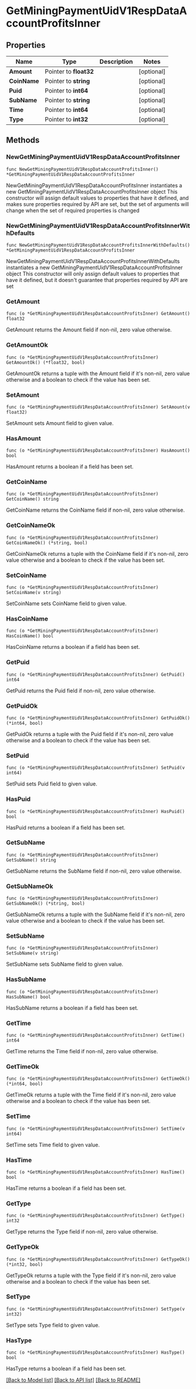# GetMiningPaymentUidV1RespDataAccountProfitsInner

## Properties

Name | Type | Description | Notes
------------ | ------------- | ------------- | -------------
**Amount** | Pointer to **float32** |  | [optional] 
**CoinName** | Pointer to **string** |  | [optional] 
**Puid** | Pointer to **int64** |  | [optional] 
**SubName** | Pointer to **string** |  | [optional] 
**Time** | Pointer to **int64** |  | [optional] 
**Type** | Pointer to **int32** |  | [optional] 

## Methods

### NewGetMiningPaymentUidV1RespDataAccountProfitsInner

`func NewGetMiningPaymentUidV1RespDataAccountProfitsInner() *GetMiningPaymentUidV1RespDataAccountProfitsInner`

NewGetMiningPaymentUidV1RespDataAccountProfitsInner instantiates a new GetMiningPaymentUidV1RespDataAccountProfitsInner object
This constructor will assign default values to properties that have it defined,
and makes sure properties required by API are set, but the set of arguments
will change when the set of required properties is changed

### NewGetMiningPaymentUidV1RespDataAccountProfitsInnerWithDefaults

`func NewGetMiningPaymentUidV1RespDataAccountProfitsInnerWithDefaults() *GetMiningPaymentUidV1RespDataAccountProfitsInner`

NewGetMiningPaymentUidV1RespDataAccountProfitsInnerWithDefaults instantiates a new GetMiningPaymentUidV1RespDataAccountProfitsInner object
This constructor will only assign default values to properties that have it defined,
but it doesn't guarantee that properties required by API are set

### GetAmount

`func (o *GetMiningPaymentUidV1RespDataAccountProfitsInner) GetAmount() float32`

GetAmount returns the Amount field if non-nil, zero value otherwise.

### GetAmountOk

`func (o *GetMiningPaymentUidV1RespDataAccountProfitsInner) GetAmountOk() (*float32, bool)`

GetAmountOk returns a tuple with the Amount field if it's non-nil, zero value otherwise
and a boolean to check if the value has been set.

### SetAmount

`func (o *GetMiningPaymentUidV1RespDataAccountProfitsInner) SetAmount(v float32)`

SetAmount sets Amount field to given value.

### HasAmount

`func (o *GetMiningPaymentUidV1RespDataAccountProfitsInner) HasAmount() bool`

HasAmount returns a boolean if a field has been set.

### GetCoinName

`func (o *GetMiningPaymentUidV1RespDataAccountProfitsInner) GetCoinName() string`

GetCoinName returns the CoinName field if non-nil, zero value otherwise.

### GetCoinNameOk

`func (o *GetMiningPaymentUidV1RespDataAccountProfitsInner) GetCoinNameOk() (*string, bool)`

GetCoinNameOk returns a tuple with the CoinName field if it's non-nil, zero value otherwise
and a boolean to check if the value has been set.

### SetCoinName

`func (o *GetMiningPaymentUidV1RespDataAccountProfitsInner) SetCoinName(v string)`

SetCoinName sets CoinName field to given value.

### HasCoinName

`func (o *GetMiningPaymentUidV1RespDataAccountProfitsInner) HasCoinName() bool`

HasCoinName returns a boolean if a field has been set.

### GetPuid

`func (o *GetMiningPaymentUidV1RespDataAccountProfitsInner) GetPuid() int64`

GetPuid returns the Puid field if non-nil, zero value otherwise.

### GetPuidOk

`func (o *GetMiningPaymentUidV1RespDataAccountProfitsInner) GetPuidOk() (*int64, bool)`

GetPuidOk returns a tuple with the Puid field if it's non-nil, zero value otherwise
and a boolean to check if the value has been set.

### SetPuid

`func (o *GetMiningPaymentUidV1RespDataAccountProfitsInner) SetPuid(v int64)`

SetPuid sets Puid field to given value.

### HasPuid

`func (o *GetMiningPaymentUidV1RespDataAccountProfitsInner) HasPuid() bool`

HasPuid returns a boolean if a field has been set.

### GetSubName

`func (o *GetMiningPaymentUidV1RespDataAccountProfitsInner) GetSubName() string`

GetSubName returns the SubName field if non-nil, zero value otherwise.

### GetSubNameOk

`func (o *GetMiningPaymentUidV1RespDataAccountProfitsInner) GetSubNameOk() (*string, bool)`

GetSubNameOk returns a tuple with the SubName field if it's non-nil, zero value otherwise
and a boolean to check if the value has been set.

### SetSubName

`func (o *GetMiningPaymentUidV1RespDataAccountProfitsInner) SetSubName(v string)`

SetSubName sets SubName field to given value.

### HasSubName

`func (o *GetMiningPaymentUidV1RespDataAccountProfitsInner) HasSubName() bool`

HasSubName returns a boolean if a field has been set.

### GetTime

`func (o *GetMiningPaymentUidV1RespDataAccountProfitsInner) GetTime() int64`

GetTime returns the Time field if non-nil, zero value otherwise.

### GetTimeOk

`func (o *GetMiningPaymentUidV1RespDataAccountProfitsInner) GetTimeOk() (*int64, bool)`

GetTimeOk returns a tuple with the Time field if it's non-nil, zero value otherwise
and a boolean to check if the value has been set.

### SetTime

`func (o *GetMiningPaymentUidV1RespDataAccountProfitsInner) SetTime(v int64)`

SetTime sets Time field to given value.

### HasTime

`func (o *GetMiningPaymentUidV1RespDataAccountProfitsInner) HasTime() bool`

HasTime returns a boolean if a field has been set.

### GetType

`func (o *GetMiningPaymentUidV1RespDataAccountProfitsInner) GetType() int32`

GetType returns the Type field if non-nil, zero value otherwise.

### GetTypeOk

`func (o *GetMiningPaymentUidV1RespDataAccountProfitsInner) GetTypeOk() (*int32, bool)`

GetTypeOk returns a tuple with the Type field if it's non-nil, zero value otherwise
and a boolean to check if the value has been set.

### SetType

`func (o *GetMiningPaymentUidV1RespDataAccountProfitsInner) SetType(v int32)`

SetType sets Type field to given value.

### HasType

`func (o *GetMiningPaymentUidV1RespDataAccountProfitsInner) HasType() bool`

HasType returns a boolean if a field has been set.


[[Back to Model list]](../README.md#documentation-for-models) [[Back to API list]](../README.md#documentation-for-api-endpoints) [[Back to README]](../README.md)


